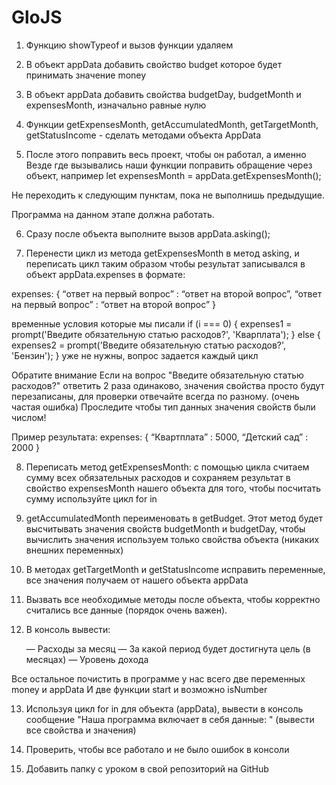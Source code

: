 # GloJS

1) Функцию showTypeof и вызов функции удаляем 

2) В объект appData добавить свойство budget которое будет принимать значение money

3) В объект appData добавить свойства budgetDay, budgetMonth и expensesMonth, изначально равные нулю

4) Функции getExpensesMonth, getAccumulatedMonth, getTargetMonth, getStatusIncome - сделать методами объекта AppData

5) После этого поправить весь проект, чтобы он работал, а именно
Везде где вызывались наши функции поправить обращение через объект, например
let expensesMonth = appData.getExpensesMonth(); 

 Не переходить к следующим пунктам, пока не выполнишь предыдущие.

 Программа на данном этапе должна работать.


6) Сразу после объекта выполните вызов appData.asking();

7) Перенести цикл из метода getExpensesMonth в метод asking, и переписать цикл таким образом чтобы результат записывался в объект  appData.expenses
в формате:

expenses: {
    “ответ на первый вопрос” : “ответ на второй вопрос”,
    “ответ на первый вопрос” : “ответ на второй вопрос”
}

временные условия которые мы писали
if (i === 0) {
    expenses1 = prompt('Введите обязательную статью расходов?', 'Кварплата');
} else {
    expenses2 = prompt('Введите обязательную статью расходов?', 'Бензин');
}
уже не нужны, вопрос задается каждый цикл


Обратите внимание Если на вопрос "Введите обязательную статью расходов?" ответить 2 раза одинаково, значения свойства просто будут перезаписаны, для проверки отвечайте всегда по разному. (очень частая ошибка)
Проследите чтобы тип данных значения свойств были числом!

Пример результата:
expenses: {
    “Квартплата” : 5000,
    “Детский сад” : 2000
}


8) Переписать метод getExpensesMonth: с помощью цикла считаем сумму всех обязательных расходов и сохраняем результат в свойство expensesMonth нашего объекта
для того, чтобы посчитать сумму используйте цикл for in

9) getAccumulatedMonth переименовать в getBudget. Этот метод будет высчитывать значения свойств budgetMonth и budgetDay, чтобы вычислить значения используем только свойства объекта (никаких внешних переменных)

10) В методах getTargetMonth и getStatusIncome исправить переменные, все значения получаем от нашего объекта appData


11) Вызвать все необходимые методы после объекта, чтобы корректно считались все данные (порядок очень важен).

12) В консоль вывести: 

    — Расходы за месяц
    — За какой период будет достигнута цель (в месяцах)
    — Уровень дохода

Все остальное почистить в программе у нас всего две переменных money и appData
И две функции start и возможно isNumber


13) Используя цикл for in для объекта (appData), вывести в консоль сообщение "Наша программа включает в себя данные: " (вывести все свойства и значения)


14) Проверить, чтобы все работало и не было ошибок в консоли


15) Добавить папку с уроком в свой репозиторий на GitHub
